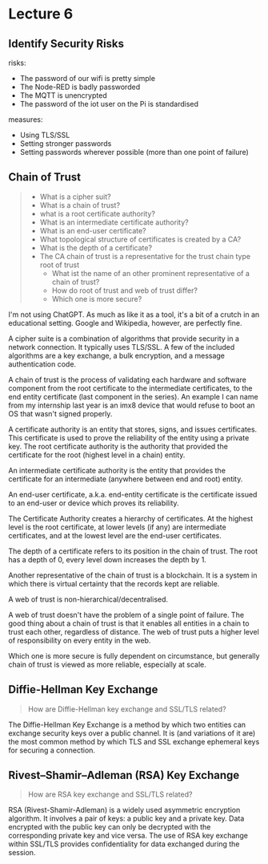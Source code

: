 # Lecture 6


## Identify Security Risks

risks:
- The password of our wifi is pretty simple
- The Node-RED is badly passworded
- The MQTT is unencrypted
- The password of the iot user on the Pi is standardised

measures:
- Using TLS/SSL
- Setting stronger passwords
- Setting passwords wherever possible (more than one point of failure)

## Chain of Trust
> - What is a cipher suit?
> - What is a chain of trust?
> - what is a root certificate authority?
> - What is an intermediate certificate authority?
> - What is an end-user certificate?
> - What topological structure of certificates is created by a CA?
> - What is the depth of a certificate?
> - The CA chain of trust is a representative for the trust chain type root of trust
>     - What ist the name of an other prominent representative of a chain of trust?
>     - How do root of trust and web of trust differ?
>     - Which one is more secure?

I'm not using ChatGPT. As much as like it as a tool, it's a bit of a crutch in an educational setting.
Google and Wikipedia, however, are perfectly fine.

A cipher suite is a combination of algorithms that provide security in a network connection. It typically uses TLS/SSL. A few of the included algorithms are a key exchange, a bulk encryption, and a message authentication code.

A chain of trust is the process of validating each hardware and software component from the root certificate to the intermediate certificates, to the end entity certificate (last component in the series). An example I can name from my internship last year is an imx8 device that would refuse to boot an OS that wasn't signed properly.

A certificate authority is an entity that stores, signs, and issues certificates. This certificate is used to prove the reliability of the entity using a private key. The root certificate authority is the authority that provided the certificate for the root (highest level in a chain) entity.

An intermediate certificate authority is the entity that provides the certificate for an intermediate (anywhere between end and root) entity.

An end-user certificate, a.k.a. end-entity certificate is the certificate issued to an end-user or device which proves its reliability.

The Certificate Authority creates a hierarchy of certificates. At the highest level is the root certificate, at lower levels (if any) are intermediate certificates, and at the lowest level are the end-user certificates.

The depth of a certificate refers to its position in the chain of trust. The root has a depth of 0, every level down increases the depth by 1.

Another representative of the chain of trust is a blockchain. It is a system in which there is virtual certainty that the records kept are reliable.

A web of trust is non-hierarchical/decentralised.

A web of trust doesn't have the problem of a single point of failure. The good thing about a chain of trust is that it enables all entities in a chain to trust each other, regardless of distance. The web of trust puts a higher level of responsibility on every entity in the web.

Which one is more secure is fully dependent on circumstance, but generally chain of trust is viewed as more reliable, especially at scale.

## Diffie-Hellman Key Exchange
> How are Diffie-Hellman key exchange and SSL/TLS related?

The Diffie-Hellman Key Exchange is a method by which two entities can exchange security keys over a public channel. It is (and variations of it are) the most common method by which TLS and SSL exchange ephemeral keys for securing a connection.

## Rivest–Shamir–Adleman (RSA) Key Exchange
> How are RSA key exchange and SSL/TLS related?

RSA (Rivest-Shamir-Adleman) is a widely used asymmetric encryption algorithm. It involves a pair of keys: a public key and a private key. Data encrypted with the public key can only be decrypted with the corresponding private key and vice versa. The use of RSA key exchange within SSL/TLS provides confidentiality for data exchanged during the session.
